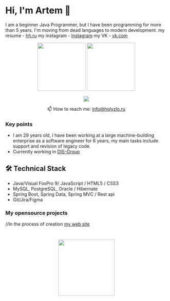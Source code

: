 # Hi, I'm Artem 👋
I am a beginner Java Programmer, but I have been programming for more than 5 years. I'm moving from dead languages to modern development.
my resume - <a href='http:\\hh.holyzlo.ru'>hh.ru</a>
my instagram - <a href='http:\inst.holyzlo.ru'>Instagram</a>
my VK - <a href='http:\vk.holyzlo.ru'>vk.com</a>
<p align='center'>
   <a href="https://github-readme-stats.vercel.app/api?username=HolyZlo&show_icons=true&count_private=true"><img
           height=150
           src="https://github-readme-stats.vercel.app/api?username=HolyZlo&show_icons=true&count_private=true"/></a>
   <a href="https://github.com/HolyZlo/github-readme-stats"><img height=150
                                                                  src="https://github-readme-stats.vercel.app/api/top-langs/?username=HolyZlo&layout=compact"/></a>
</p>

<p align='center'>
     <a href="https://t.me/holy_zlo">
       <img src="https://img.shields.io/badge/Telegram-2CA5E0?style=for-the-badge&logo=telegram&logoColor=white"/>
   </a>
<p align='center'>
   📫 How to reach me: <a href='mailto:info@holyzlo.ru'>info@holyzlo.ru</a>
</p>


### Key points
*   I am 29 years old, I have been working at a large machine-building enterprise as a software engineer for 6 years, my main tasks include support and revision of legacy code.
*   Currently working in [DIS-Group](https://dis-group.ru/)

## 🛠 Technical Stack
*   Java/Visual FoxPro 9/ JavaScript / HTML5 / CSS3
*   MySQL, PostgreSQL, Oracle / Hibernate
*   Spring Boot, Spring Data, Spring MVC / Rest api
*   Git/Jira/Figma

### My opensource projects
//In the process of creation
<a href = "http:\\holyzlo.ru">
my web site
</a>

<div align="center" style="margin: 40px 0">
   <a href="https://github.com/HolyZlo/github-profile-views-counter">
       <img width="175px" src="https://komarev.com/ghpvc/?username=HolyZlo&color=DE002D">
   </a>
</div>
